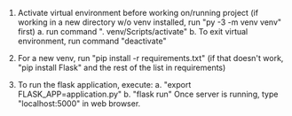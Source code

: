 1. Activate virtual environment before working on/running project 
   (if working in a new directory w/o venv installed, run "py -3 -m venv venv" first)
	a. run command ". venv/Scripts/activate"
	b. To exit virtual environment, run command "deactivate"
2. For a new venv, run "pip install -r requirements.txt"
   (if that doesn't work, "pip install Flask" and the rest of the list in requirements)

3. To run the flask application, execute:
	a. "export FLASK_APP=application.py"
	b. "flask run"
   Once server is running, type "localhost:5000" in web browser.
